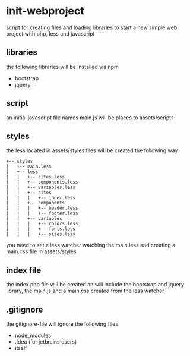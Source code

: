 # init-webproject
script for creating files and loading libraries to start a new simple web project with php, less and javascript

## libraries
the following libraries will be installed via npm
- bootstrap
- jquery

## script
an initial javascript file names main.js will be places to assets/scripts

## styles
the less located in assets/styles files will be created the following way

```
+-- styles
|   +-- main.less
|   +-- less
|   |   +-- sites.less
|   |   +-- components.less
|   |   +-- variables.less
|   |   +-- sites
|   |   |   +-- index.less
|   |   +-- components
|   |   |   +-- header.less
|   |   |   +-- footer.less
|   |   +-- variables
|   |   |   +-- colors.less
|   |   |   +-- fonts.less
|   |   |   +-- sizes.less
```
you need to set a less watcher watching the main.less and creating a main.css file in assets/styles

## index file
the index.php file will be created an will include the bootstrap and jquery library, the main.js and a main.css created from the less watcher

## .gitignore
the gitignore-file will ignore the following files
- node_modules
- .idea (for jetbrains users)
- itself
